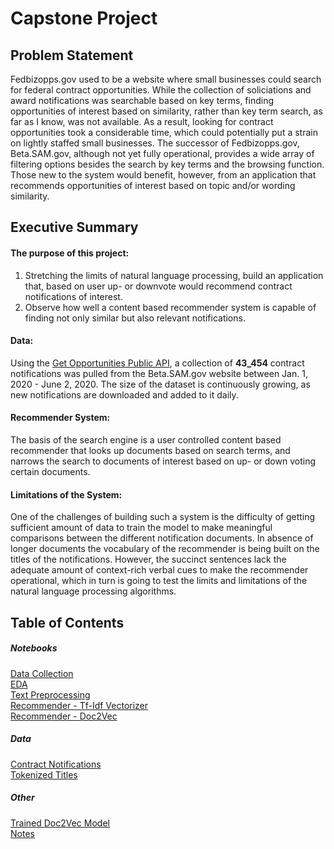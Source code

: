 # Capstone Project

## Problem Statement

Fedbizopps.gov used to be a website where small businesses could search for federal contract opportunities. While the collection of soliciations and award notifications was searchable based on key terms, finding opportunities of interest based on similarity, rather than key term search, as far as I know, was not available. As a result, looking for contract opportunities took a considerable time, which could potentially put a strain on lightly staffed small businesses. The successor of Fedbizopps.gov, Beta.SAM.gov, although not yet fully operational, provides a wide array of filtering options besides the search by key terms and the browsing function. Those new to the system would benefit, however, from an application that recommends opportunities of interest based on topic and/or wording similarity. 

## Executive Summary

#### The purpose of this project:
1. Stretching the limits of natural language processing, build an application that, based on user up- or downvote would recommend contract notifications of interest.
2. Observe how well a content based recommender system is capable of finding not only similar but also relevant notifications.

#### Data:
Using the [Get Opportunities Public API](https://open.gsa.gov/api/get-opportunities-public-api/), a collection of **43_454** contract notifications was pulled from the Beta.SAM.gov website between Jan. 1, 2020 - June 2, 2020. The size of the dataset is continuously growing, as new notifications are downloaded and added to it daily.

#### Recommender System:
The basis of the search engine is a user controlled content based recommender that looks up documents based on search terms, and narrows the search to documents of interest based on up- or down voting certain documents. 

#### Limitations of the System:
One of the challenges of building such a system is the difficulty of getting sufficient amount of data to train the model to make meaningful comparisons between the different notification documents. In absence of longer documents the vocabulary of the recommender is being built on the titles of the notifications. However, the succinct sentences lack the adequate amount of context-rich verbal cues to make the recommender operational, which in turn is going to test the limits and limitations of the natural language processing algorithms.

## Table of Contents
##### Notebooks
  [Data Collection](001_dataGathering.ipynb)<br>
  [EDA](002_EDA.ipynb)<br>
  [Text Preprocessing](005_gensim_topicmodeling.ipynb)<br>
  [Recommender - Tf-Idf Vectorizer](004_recommender.ipynb)<br>
  [Recommender - Doc2Vec](006_doc2vec.ipynb)
    
##### Data
  [Contract Notifications](https://drive.google.com/file/d/11yVkQKdPVIzUTCcrFdDiNEQk1kC4gFUl/view?usp=sharing)<br>
  [Tokenized Titles](https://drive.google.com/file/d/1AsKKAohC4Qc6S3GrdWEA64qF6lOvZkrh/view?usp=sharing)

##### Other
  [Trained Doc2Vec Model](doc2vec_model)<br>
  [Notes](Notes.txt)
    